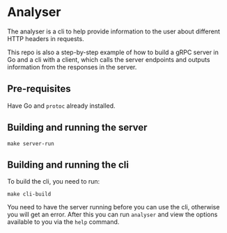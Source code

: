 # Analyser
The analyser is a cli to help provide information to the user about different HTTP headers in requests.

This repo is also a step-by-step example of how to build a gRPC server in Go and a cli with a client,
which calls the server endpoints and outputs information from the responses in the server.


## Pre-requisites
Have Go and `protoc` already installed.

## Building and running the server

```shell
make server-run
```

## Building and running the cli

To build the cli, you need to run:
```shell
make cli-build
```

You need to have the server running before you can use the cli, otherwise you will get an error.
After this you can run `analyser` and view the options available to you via the `help` command. 



